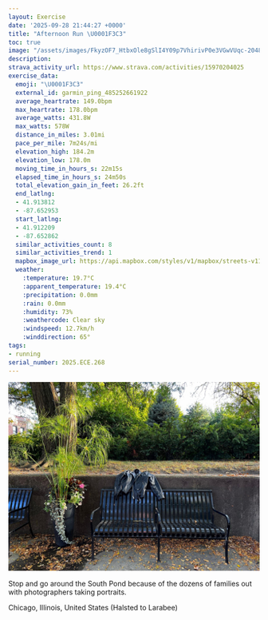 ```yaml
---
layout: Exercise
date: '2025-09-28 21:44:27 +0000'
title: "Afternoon Run \U0001F3C3"
toc: true
image: "/assets/images/FkyzOF7_HtbxOle8gSlI4Y09p7VhirivP0e3VGwVUqc-2048x1536.jpg.jpeg"
description:
strava_activity_url: https://www.strava.com/activities/15970204025
exercise_data:
  emoji: "\U0001F3C3"
  external_id: garmin_ping_485252661922
  average_heartrate: 149.0bpm
  max_heartrate: 178.0bpm
  average_watts: 431.8W
  max_watts: 578W
  distance_in_miles: 3.01mi
  pace_per_mile: 7m24s/mi
  elevation_high: 184.2m
  elevation_low: 178.0m
  moving_time_in_hours_s: 22m15s
  elapsed_time_in_hours_s: 24m50s
  total_elevation_gain_in_feet: 26.2ft
  end_latlng:
  - 41.913812
  - -87.652953
  start_latlng:
  - 41.912209
  - -87.652862
  similar_activities_count: 8
  similar_activities_trend: 1
  mapbox_image_url: https://api.mapbox.com/styles/v1/mapbox/streets-v11/static/path-5+787af2-1.0(chy~Fnl~uOCwBOoBIeGDk%40%40_EAcCEsBBwCKoD%40iB%3FyCC_%40GImADGAAEOqBSoHE%5DIWAQ%40YHi%40DkDEc%40Mi%40C%7BAEm%40%3FkEEyBDo%40Cy%40%40y%40B%5B%40UIiC%3Fw%40Hs%40Ak%40BuBAOGEAMHo%40LoA%3Fe%40Em%40COWa%40SCu%40D%7BAt%40c%40%3Fc%40Do%40Ro%40%60%40KBQCMQEAW%40QWIC%7B%40%60%40a%40j%40E%40_AMYBYCaAd%40a%40FOLKTGVIFU%40KAy%40UEG%3FGBYDMTI%60%40%5BR_%40F%40JLNHR%3F%60%40KXFNCDONIHUJI%60A%5DXOB%5BIc%40GgAJoAXu%40b%40DRAVJfAOJ%40BB%60%40hCOpADLh%40f%40BV%3Fb%40BDRFFNFh%40%5C%7C%40NvAFX%40j%40j%40nBFFPBh%40Cn%40%3FTDFFBjAAn%40BlAGbABnAF%5E%3FnDB%5EClADt%40H%5EAzCFp%40H%60%40Bx%40CbA%40h%40Cz%40%3FzAChABlBEhABbCF%5CjBEJBBLB~A%40~FDj%40GhFJfCAr%40BlAAh%40Bb%40A%5CDb%40CnDH%7CD%3Fp%40),pin-s-s+e5b22e(-87.65144,41.91378),pin-s-f+89ae00(-87.6509999999999,41.91384000000003)/auto/800x800?access_token=pk.eyJ1Ijoiam9zaGJlY2ttYW4iLCJhIjoiY205eWR2aDd1MWZ6djJrbXc4a3M0bWZleiJ9.XiG9OWkNcZk2QzjJbxLB4A
  weather:
    :temperature: 19.7°C
    :apparent_temperature: 19.4°C
    :precipitation: 0.0mm
    :rain: 0.0mm
    :humidity: 73%
    :weathercode: Clear sky
    :windspeed: 12.7km/h
    :winddirection: 65°
tags:
- running
serial_number: 2025.ECE.268
---
```

![Afternoon Run](/assets/images/FkyzOF7_HtbxOle8gSlI4Y09p7VhirivP0e3VGwVUqc-2048x1536.jpg.jpeg)

Stop and go around the South Pond because of the dozens of families out with photographers taking portraits.

Chicago, Illinois, United States (Halsted to Larabee)
